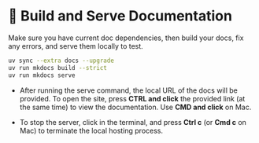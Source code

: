 # 🔵 Build and Serve Documentation

Make sure you have current doc dependencies, then build your docs, fix any errors, and serve them locally to test.

```bash
uv sync --extra docs --upgrade
uv run mkdocs build --strict
uv run mkdocs serve
```

- After running the serve command, the local URL of the docs will be provided. To open the site, press **CTRL and click** the provided link (at the same time) to view the documentation. Use **CMD and click** on Mac.

- To stop the server, click in the terminal, and press **Ctrl c** (or **Cmd c** on Mac) to terminate the local hosting process.
  